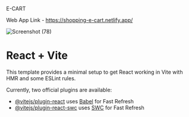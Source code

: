 E-CART

Web App Link - https://shopping-e-cart.netlify.app/

![Screenshot (78)](https://github.com/Pratik298686/E-CART/assets/85446883/ae01e7e0-b2db-4e12-b615-fe557a4a7136)


# React + Vite

This template provides a minimal setup to get React working in Vite with HMR and some ESLint rules.

Currently, two official plugins are available:

- [@vitejs/plugin-react](https://github.com/vitejs/vite-plugin-react/blob/main/packages/plugin-react/README.md) uses [Babel](https://babeljs.io/) for Fast Refresh
- [@vitejs/plugin-react-swc](https://github.com/vitejs/vite-plugin-react-swc) uses [SWC](https://swc.rs/) for Fast Refresh
